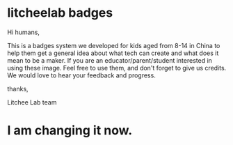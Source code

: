 # litcheelab badges

Hi humans,

This is a badges system we developed for kids aged from 8-14 in China to help them get a general idea about what tech can create and what does it mean to be a maker. If you are an educator/parent/student interested in using these image. Feel free to use them, and don't forget to give us credits. We would love to hear your feedback and progress.

thanks,


Litchee Lab team

<H1>I am changing it now.</H1>
